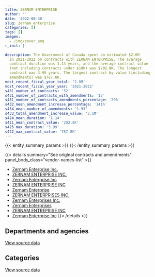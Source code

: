 ```yaml
---
title: ZERNAM ENTERPRISE
author: ''
date: '2022-08-30'
slug: zernam_enterprise
categories: []
tags: []
images:
  - /img/cover.png
r_init: |-
  
description: The Government of Canada spent an estimated $2.0M
  in 2021-2022 on contracts with ZERNAM ENTERPRISE. The average
  contract duration was 1.14 years, and the average contract value
  (not including contracts under $10k) was $202.8K. The longest
  contract was 3.99 years. The largest contract by value (including
  amendments) was $787.8K.
most_recent_fiscal_year_total: '2.0M'
most_recent_fiscal_year_year: '2021-2022'
s431_number_of_contracts: '52'
s431_number_of_contracts_with_amendments: '15'
s431_number_of_contracts_amendments_percentage: '29%'
s432_mean_amendment_increase_percentage: '141%'
s434_mean_number_of_amendments: '1.93'
s433_total_amendment_increase_value: '3.1M'
s424_mean_duration: '1.14'
s421_mean_contract_value: '202.8K'
s425_max_duration: '3.99'
s422_max_contract_value: '787.8K'
---
```


<script src="/rmarkdown-libs/htmlwidgets/htmlwidgets.js"></script>
<link href="/rmarkdown-libs/datatables-css/datatables-crosstalk.css" rel="stylesheet" />
<script src="/rmarkdown-libs/datatables-binding/datatables.js"></script>
<script src="/rmarkdown-libs/jquery/jquery-3.6.0.min.js"></script>
<link href="/rmarkdown-libs/dt-core-bootstrap/css/dataTables.bootstrap.min.css" rel="stylesheet" />
<link href="/rmarkdown-libs/dt-core-bootstrap/css/dataTables.bootstrap.extra.css" rel="stylesheet" />
<script src="/rmarkdown-libs/dt-core-bootstrap/js/jquery.dataTables.min.js"></script>
<script src="/rmarkdown-libs/dt-core-bootstrap/js/dataTables.bootstrap.min.js"></script>
<link href="/rmarkdown-libs/crosstalk/css/crosstalk.min.css" rel="stylesheet" />
<script src="/rmarkdown-libs/crosstalk/js/crosstalk.min.js"></script>
<script src="/rmarkdown-libs/htmlwidgets/htmlwidgets.js"></script>
<link href="/rmarkdown-libs/datatables-css/datatables-crosstalk.css" rel="stylesheet" />
<script src="/rmarkdown-libs/datatables-binding/datatables.js"></script>
<script src="/rmarkdown-libs/jquery/jquery-3.6.0.min.js"></script>
<link href="/rmarkdown-libs/dt-core-bootstrap/css/dataTables.bootstrap.min.css" rel="stylesheet" />
<link href="/rmarkdown-libs/dt-core-bootstrap/css/dataTables.bootstrap.extra.css" rel="stylesheet" />
<script src="/rmarkdown-libs/dt-core-bootstrap/js/jquery.dataTables.min.js"></script>
<script src="/rmarkdown-libs/dt-core-bootstrap/js/dataTables.bootstrap.min.js"></script>
<link href="/rmarkdown-libs/crosstalk/css/crosstalk.min.css" rel="stylesheet" />
<script src="/rmarkdown-libs/crosstalk/js/crosstalk.min.js"></script>

{{< entity_summary_params >}}
{{< /entity_summary_params >}}

{{< details summary="See original contracts and amendments" panel_body_class="vendor-names-list" >}}
- [Zernam Enterprise Inc.](https://search.open.canada.ca/en/ct/?sort=contract_value_f%20desc&page=1&search_text=%22Zernam%20Enterprise%20Inc.%22)
- [ZERNAM ENTERPRISE INC.](https://search.open.canada.ca/en/ct/?sort=contract_value_f%20desc&page=1&search_text=%22ZERNAM%20ENTERPRISE%20INC.%22)
- [Zernam Enterprise Inc](https://search.open.canada.ca/en/ct/?sort=contract_value_f%20desc&page=1&search_text=%22Zernam%20Enterprise%20Inc%22)
- [ZERNAM ENTERPRISE INC](https://search.open.canada.ca/en/ct/?sort=contract_value_f%20desc&page=1&search_text=%22ZERNAM%20ENTERPRISE%20INC%22)
- [Zernam Enterprise](https://search.open.canada.ca/en/ct/?sort=contract_value_f%20desc&page=1&search_text=%22Zernam%20Enterprise%22)
- [ZERNAM ENTERPRISES INC.](https://search.open.canada.ca/en/ct/?sort=contract_value_f%20desc&page=1&search_text=%22ZERNAM%20ENTERPRISES%20INC.%22)
- [Zernam Enterprises Inc.](https://search.open.canada.ca/en/ct/?sort=contract_value_f%20desc&page=1&search_text=%22Zernam%20Enterprises%20Inc.%22)
- [Zernam Enterprises](https://search.open.canada.ca/en/ct/?sort=contract_value_f%20desc&page=1&search_text=%22Zernam%20Enterprises%22)
- [ZERNAM ENTREPRISE INC](https://search.open.canada.ca/en/ct/?sort=contract_value_f%20desc&page=1&search_text=%22ZERNAM%20ENTREPRISE%20INC%22)
- [Zerman Enterprise Inc](https://search.open.canada.ca/en/ct/?sort=contract_value_f%20desc&page=1&search_text=%22Zerman%20Enterprise%20Inc%22)
{{< /details >}}

## Departments and agencies

<div id="htmlwidget-1" style="width:100%;height:auto;" class="datatables html-widget"></div>
<script type="application/json" data-for="htmlwidget-1">{"x":{"style":"bootstrap","filter":"none","vertical":false,"data":[["<a href=\"/departments/cbsa-asfc/\">Canada Border Services Agency<\/a>","<a href=\"/departments/cic/\">Immigration, Refugees and Citizenship Canada<\/a>","<a href=\"/departments/cnsc-ccsn/\">Canadian Nuclear Safety Commission<\/a>","<a href=\"/departments/cra-arc/\">Canada Revenue Agency<\/a>","<a href=\"/departments/dfatd-maecd/\">Global Affairs Canada<\/a>","<a href=\"/departments/dnd-mdn/\">National Defence<\/a>","<a href=\"/departments/esdc-edsc/\">Employment and Social Development Canada<\/a>","<a href=\"/departments/ic/\">Innovation, Science and Economic Development Canada<\/a>","<a href=\"/departments/irb-cisr/\">Immigration and Refugee Board of Canada<\/a>","<a href=\"/departments/jus/\">Department of Justice Canada<\/a>","<a href=\"/departments/nrc-cnrc/\">National Research Council Canada<\/a>","<a href=\"/departments/nserc-crsng/\">Natural Sciences and Engineering Research Council of Canada<\/a>","<a href=\"/departments/pc/\">Parks Canada<\/a>","<a href=\"/departments/pwgsc-tpsgc/\">Public Services and Procurement Canada<\/a>","<a href=\"/departments/tbs-sct/\">Treasury Board of Canada Secretariat<\/a>","<a href=\"/departments/tsb-bst/\">Transportation Safety Board of Canada<\/a>","<a href=\"/departments/vac-acc/\">Veterans Affairs Canada<\/a>"],[18469.06,52277.09,59939.66,null,null,183766.99,141929.24,null,67923.39,461685.02,127486.63,null,null,215310.07,null,30459.15,null],[null,10715.07,108603.54,25717.61,null,106357.94,62993.25,null,182793.83,413464.07,88983.95,29347.49,null,216882.82,23479.14,null,53755],[77546.25,null,108306.81,66511.07,441731.89,462670.12,39726.08,null,182294.4,216228.49,null,null,153945.54,33486.42,null,null,null],[null,null,null,null,385733.21,603152.9,483770.93,10602.98,182294.4,null,null,null,275441.77,44141.19,null,null,null]],"container":"<table class=\"table table-striped table-hover row-border order-column display\">\n  <thead>\n    <tr>\n      <th>Department<\/th>\n      <th>2018-2019<\/th>\n      <th>2019-2020<\/th>\n      <th>2020-2021<\/th>\n      <th>2021-2022<\/th>\n    <\/tr>\n  <\/thead>\n<\/table>","options":{"order":[[4,"desc"]],"pageLength":10,"autoWidth":true,"columnDefs":[{"targets":1,"render":"function(data, type, row, meta) {\n    return type !== 'display' ? data : DTWidget.formatCurrency(data, \"$\", 2, 3, \",\", \".\", true, null);\n  }"},{"targets":2,"render":"function(data, type, row, meta) {\n    return type !== 'display' ? data : DTWidget.formatCurrency(data, \"$\", 2, 3, \",\", \".\", true, null);\n  }"},{"targets":3,"render":"function(data, type, row, meta) {\n    return type !== 'display' ? data : DTWidget.formatCurrency(data, \"$\", 2, 3, \",\", \".\", true, null);\n  }"},{"targets":4,"render":"function(data, type, row, meta) {\n    return type !== 'display' ? data : DTWidget.formatCurrency(data, \"$\", 2, 3, \",\", \".\", true, null);\n  }"},{"width":"16%","targets":[1,2,3,4]},{"className":"dt-right","targets":[1,2,3,4]}],"orderClasses":false}},"evals":["options.columnDefs.0.render","options.columnDefs.1.render","options.columnDefs.2.render","options.columnDefs.3.render"],"jsHooks":[]}</script>
<p class="text-right">
<a href="https://github.com/GoC-Spending/contracts-data/tree/main/data/out/vendors/zernam_enterprise/summary_by_fiscal_year_by_department.csv" class="source-data-link btn btn-link">View source data</a>
</p>

## Categories

<div id="htmlwidget-2" style="width:100%;height:auto;" class="datatables html-widget"></div>
<script type="application/json" data-for="htmlwidget-2">{"x":{"style":"bootstrap","filter":"none","vertical":false,"data":[["<a href=\"/categories/professional_services/\">Professional services<\/a>","<a href=\"/categories/information_technology/\">Information technology<\/a>","<a href=\"/categories/human_capital/\">Human capital<\/a>"],[575491.91,783754.4,null],[490768.95,778569.76,53755],[1044125.58,738321.48,null],[1324168.87,457736.16,203232.35]],"container":"<table class=\"table table-striped table-hover row-border order-column display\">\n  <thead>\n    <tr>\n      <th>Category<\/th>\n      <th>2018-2019<\/th>\n      <th>2019-2020<\/th>\n      <th>2020-2021<\/th>\n      <th>2021-2022<\/th>\n    <\/tr>\n  <\/thead>\n<\/table>","options":{"order":[[4,"desc"]],"dom":"t","pageLength":30,"autoWidth":true,"columnDefs":[{"targets":1,"render":"function(data, type, row, meta) {\n    return type !== 'display' ? data : DTWidget.formatCurrency(data, \"$\", 2, 3, \",\", \".\", true, null);\n  }"},{"targets":2,"render":"function(data, type, row, meta) {\n    return type !== 'display' ? data : DTWidget.formatCurrency(data, \"$\", 2, 3, \",\", \".\", true, null);\n  }"},{"targets":3,"render":"function(data, type, row, meta) {\n    return type !== 'display' ? data : DTWidget.formatCurrency(data, \"$\", 2, 3, \",\", \".\", true, null);\n  }"},{"targets":4,"render":"function(data, type, row, meta) {\n    return type !== 'display' ? data : DTWidget.formatCurrency(data, \"$\", 2, 3, \",\", \".\", true, null);\n  }"},{"width":"16%","targets":[1,2,3,4]},{"className":"dt-right","targets":[1,2,3,4]}],"orderClasses":false,"lengthMenu":[10,25,30,50,100]}},"evals":["options.columnDefs.0.render","options.columnDefs.1.render","options.columnDefs.2.render","options.columnDefs.3.render"],"jsHooks":[]}</script>
<p class="text-right">
<a href="https://github.com/GoC-Spending/contracts-data/tree/main/data/out/vendors/zernam_enterprise/summary_by_fiscal_year_by_category.csv" class="source-data-link btn btn-link">View source data</a>
</p>
